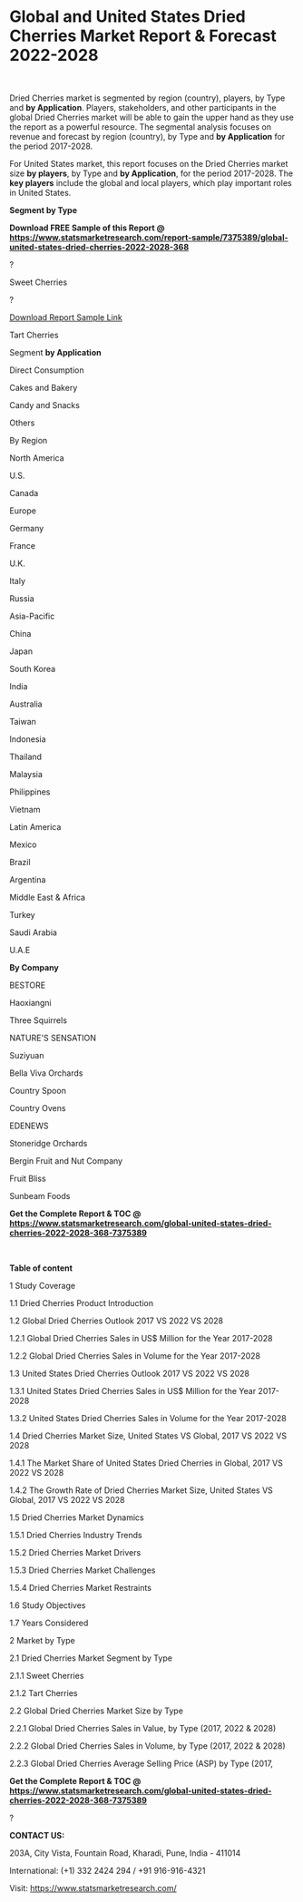 <h1>Global and United States Dried Cherries Market Report & Forecast 2022-2028</h1><br/><p>Dried Cherries market is segmented by region (country), players, by Type and <strong>by Application</strong>. Players, stakeholders, and other participants in the global Dried Cherries market will be able to gain the upper hand as they use the report as a powerful resource. The segmental analysis focuses on revenue and forecast by region (country), by Type and <strong>by Application</strong> for the period 2017-2028.</p>
 
 
 
 <p>For United States market, this report focuses on the Dried Cherries market size <strong>by players</strong>, by Type and <strong>by Application</strong>, for the period 2017-2028. The <strong>key players</strong> include the global and local players, which play important roles in United States.</p>
 
 
 
 <p><strong>Segment by Type</strong></p>
 
 
 
 <div><b>Download FREE Sample of this Report @ <a href="https://www.statsmarketresearch.com/download-free-sample/7375389/global-united-states-dried-cherries-2022-2028-368">https://www.statsmarketresearch.com/report-sample/7375389/global-united-states-dried-cherries-2022-2028-368</a></b></div>
 
 
 
 <p>? </p>
 
 
 
 <p>Sweet Cherries</p>
 
 
 
 <p>? </p>
 
 
 
 <p><a href="https://www.statsmarketresearch.com/download-free-sample/7375389/global-united-states-dried-cherries-2022-2028-368">Download Report Sample Link</a></p>
 
 
 
 <p>Tart Cherries</p>
 
 
 
 <p>Segment <strong>by Application</strong></p>
 
 
 
 <p>Direct Consumption</p>
 
 
 
 <p>Cakes and Bakery</p>
 
 
 
 <p>Candy and Snacks</p>
 
 
 
 <p>Others</p>
 
 
 
 <p>By Region</p>
 
 
 
 <p>North America</p>
 
 
 
 <p>U.S.</p>
 
 
 
 <p>Canada</p>
 
 
 
 <p>Europe</p>
 
 
 
 <p>Germany</p>
 
 
 
 <p>France</p>
 
 
 
 <p>U.K.</p>
 
 
 
 <p>Italy</p>
 
 
 
 <p>Russia</p>
 
 
 
 <p>Asia-Pacific</p>
 
 
 
 <p>China</p>
 
 
 
 <p>Japan</p>
 
 
 
 <p>South Korea</p>
 
 
 
 <p>India</p>
 
 
 
 <p>Australia</p>
 
 
 
 <p>Taiwan</p>
 
 
 
 <p>Indonesia</p>
 
 
 
 <p>Thailand</p>
 
 
 
 <p>Malaysia</p>
 
 
 
 <p>Philippines</p>
 
 
 
 <p>Vietnam</p>
 
 
 
 <p>Latin America</p>
 
 
 
 <p>Mexico</p>
 
 
 
 <p>Brazil</p>
 
 
 
 <p>Argentina</p>
 
 
 
 <p>Middle East & Africa</p>
 
 
 
 <p>Turkey</p>
 
 
 
 <p>Saudi Arabia</p>
 
 
 
 <p>U.A.E</p>
 
 
 
 <p><strong>By Company</strong></p>
 
 
 
 <p>BESTORE</p>
 
 
 
 <p>Haoxiangni</p>
 
 
 
 <p>Three Squirrels</p>
 
 
 
 <p>NATURE&#39;S SENSATION</p>
 
 
 
 <p>Suziyuan</p>
 
 
 
 <p>Bella Viva Orchards</p>
 
 
 
 <p>Country Spoon</p>
 
 
 
 <p>Country Ovens</p>
 
 
 
 <p>EDENEWS</p>
 
 
 
 <p>Stoneridge Orchards</p>
 
 
 
 <p>Bergin Fruit and Nut Company</p>
 
 
 
 <p>Fruit Bliss</p>
 
 
 
 <p>Sunbeam Foods</p>
 
 
 
 <div><b>Get the Complete Report & TOC @ <a href="https://www.statsmarketresearch.com/global-united-states-dried-cherries-2022-2028-368-7375389">https://www.statsmarketresearch.com/global-united-states-dried-cherries-2022-2028-368-7375389</a></b></div>
 
 
 
 <p><br />
 
 <b>Table of content</b></p>
 
 
 
 <p>1 Study Coverage<br />
 
 1.1 Dried Cherries Product Introduction<br />
 
 1.2 Global Dried Cherries Outlook 2017 VS 2022 VS 2028<br />
 
 1.2.1 Global Dried Cherries Sales in US$ Million for the Year 2017-2028<br />
 
 1.2.2 Global Dried Cherries Sales in Volume for the Year 2017-2028<br />
 
 1.3 United States Dried Cherries Outlook 2017 VS 2022 VS 2028<br />
 
 1.3.1 United States Dried Cherries Sales in US$ Million for the Year 2017-2028<br />
 
 1.3.2 United States Dried Cherries Sales in Volume for the Year 2017-2028<br />
 
 1.4 Dried Cherries Market Size, United States VS Global, 2017 VS 2022 VS 2028<br />
 
 1.4.1 The Market Share of United States Dried Cherries in Global, 2017 VS 2022 VS 2028<br />
 
 1.4.2 The Growth Rate of Dried Cherries Market Size, United States VS Global, 2017 VS 2022 VS 2028<br />
 
 1.5 Dried Cherries Market Dynamics<br />
 
 1.5.1 Dried Cherries Industry Trends<br />
 
 1.5.2 Dried Cherries Market Drivers<br />
 
 1.5.3 Dried Cherries Market Challenges<br />
 
 1.5.4 Dried Cherries Market Restraints<br />
 
 1.6 Study Objectives<br />
 
 1.7 Years Considered<br />
 
 2 Market by Type<br />
 
 2.1 Dried Cherries Market Segment by Type<br />
 
 2.1.1 Sweet Cherries<br />
 
 2.1.2 Tart Cherries<br />
 
 2.2 Global Dried Cherries Market Size by Type<br />
 
 2.2.1 Global Dried Cherries Sales in Value, by Type (2017, 2022 & 2028)<br />
 
 2.2.2 Global Dried Cherries Sales in Volume, by Type (2017, 2022 & 2028)<br />
 
 2.2.3 Global Dried Cherries Average Selling Price (ASP) by Type (2017,</p>
 
 
 
 <div><b>Get the Complete Report & TOC @ <a href="https://www.statsmarketresearch.com/global-united-states-dried-cherries-2022-2028-368-7375389">https://www.statsmarketresearch.com/global-united-states-dried-cherries-2022-2028-368-7375389</a></b></div>
 
 
 
 <p>? </p>
 
 
 
 <p><b>CONTACT US:</b><br />
 
 203A, City Vista, Fountain Road, Kharadi, Pune, India - 411014<br />
 
 International: (+1) 332 2424 294 / +91 916-916-4321<br />
 
 Visit: <a href="https://www.statsmarketresearch.com/">https://www.statsmarketresearch.com/</a></p>